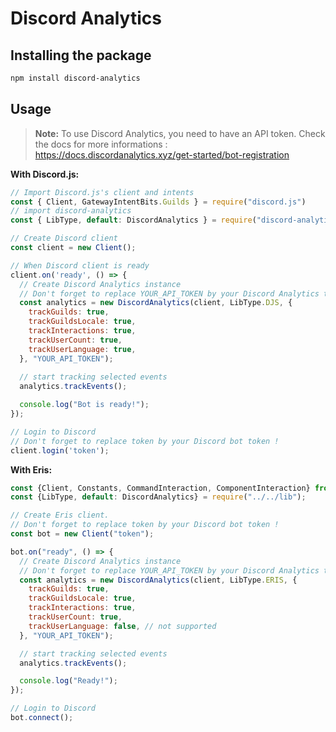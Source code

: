 # Discord Analytics

## Installing the package

```bash
npm install discord-analytics
```

## Usage

> **Note:** To use Discord Analytics, you need to have an API token. Check the docs for more informations : https://docs.discordanalytics.xyz/get-started/bot-registration

**With Discord.js:**

```js
// Import Discord.js's client and intents
const { Client, GatewayIntentBits.Guilds } = require("discord.js")
// import discord-analytics
const { LibType, default: DiscordAnalytics } = require("discord-analytics")

// Create Discord client
const client = new Client();

// When Discord client is ready
client.on('ready', () => {
  // Create Discord Analytics instance
  // Don't forget to replace YOUR_API_TOKEN by your Discord Analytics token !
  const analytics = new DiscordAnalytics(client, LibType.DJS, {
    trackGuilds: true,
    trackGuildsLocale: true,
    trackInteractions: true,
    trackUserCount: true,
    trackUserLanguage: true,
  }, "YOUR_API_TOKEN");
  
  // start tracking selected events
  analytics.trackEvents();

  console.log("Bot is ready!");
});

// Login to Discord
// Don't forget to replace token by your Discord bot token !
client.login('token');
```

**With Eris:**

```js
const {Client, Constants, CommandInteraction, ComponentInteraction} from "eris";
const {LibType, default: DiscordAnalytics} = require("../../lib");

// Create Eris client.
// Don't forget to replace token by your Discord bot token !
const bot = new Client("token");

bot.on("ready", () => {
  // Create Discord Analytics instance
  // Don't forget to replace YOUR_API_TOKEN by your Discord Analytics token !
  const analytics = new DiscordAnalytics(client, LibType.ERIS, {
    trackGuilds: true,
    trackGuildsLocale: true,
    trackInteractions: true,
    trackUserCount: true,
    trackUserLanguage: false, // not supported
  }, "YOUR_API_TOKEN");

  // start tracking selected events
  analytics.trackEvents();

  console.log("Ready!");
});

// Login to Discord
bot.connect();
```

